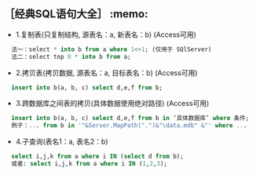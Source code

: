 <h2>［经典SQL语句大全］ :memo: </h2> 

* 1.复制表(只复制结构, 源表名：a, 新表名：b) (Access可用)
```sql
  法一：select * into b from a where 1<>1; (仅用于 SQlServer)
  法二：select top 0 * into b from a;
```
* 2.拷贝表(拷贝数据, 源表名：a, 目标表名：b) (Access可用)
```sql
  insert into b(a, b, c) select d,e,f from b;
```
* 3.跨数据库之间表的拷贝(具体数据使用绝对路径) (Access可用)
```sql
  insert into b(a, b, c) select d,e,f from b in ‘具体数据库’ where 条件;
  例子：... from b in '"&Server.MapPath(".")&"\data.mdb" &"' where ...
```
* 4.子查询(表名1：a, 表名2：b)
```sql
  select i,j,k from a where i IN (select d from b);
  或者: select i,j,k from a where i IN (1,2,3);
```
